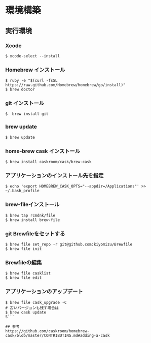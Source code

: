 # 環境構築

## 実行環境

### Xcode
```
$ xcode-select --install
```
### Homebrew インストール
```
$ ruby -e "$(curl -fsSL https://raw.github.com/Homebrew/homebrew/go/install)"
$ brew doctor
```

### git インストール
```
$  brew install git
```

### brew update
```
$ brew update
```

### home-brew cask インストール
```
$ brew install caskroom/cask/brew-cask
```

### アプリケーションのインストール先を指定
```
$ echo 'export HOMEBREW_CASK_OPTS="--appdir=/Applications"' >> ~/.bash_profile
```

### brew-fileインストール
```
$ brew tap rcmdnk/file
$ brew install brew-file
```

### git Brewfileをセットする
```
$ brew file set_repo -r git@github.com:kiyomizu/Brewfile
$ brew file init
```

### Brewfileの編集
```
$ brew file casklist
$ brew file edit
```

### アプリケーションのアップデート
```
$ brew file cask_upgrade -C
# 古いバージョンも残す場合は
$ brew cask update
S```

## 参考
https://github.com/caskroom/homebrew-cask/blob/master/CONTRIBUTING.md#adding-a-cask
